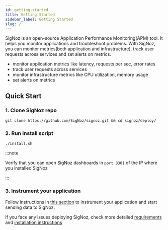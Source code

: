 ```yaml
---
id: getting-started
title: Getting Started
sidebar_label: Getting Started
slug: /
---
```


SigNoz is an open-source Application Performance Monitoring(APM) tool. It helps you monitor applications and troubleshoot problems. With SigNoz, you can monitor metrics(both application and infrastructure), track user requests across services and set alerts on metrics.

- monitor application metrics like latency, requests per sec, error rates
- track user requests across services
- monitor infrastructure metrics like CPU utilization, memory usage
- set alerts on metrics

<!-- Once you instrument your applications with OpenTelemetry libraries, you can start seeing RED metrics and detailed trace graphs in SigNoz. You can also go from metrics to traces to find the traces corresponding to anomalous metrics. -->

## Quick Start

### 1. Clone SigNoz repo

```
git clone https://github.com/SigNoz/signoz.git && cd signoz/deploy/
```

### 2. Run install script


```
./install.sh
```

<p></p>
<p></p>
<p></p>

:::note

Verify that you can open SigNoz dashboards in `port 3301` of the IP where you installed SigNoz

:::

### 3. Instrument your application

Follow instructions in [this section](/docs/instrumentation/overview/) to instrument your application and start sending data to SigNoz.


If you face any issues deploying SigNoz, check more detailed [requirements](/docs/deployment/requirement/) and [installation instructions](/docs/deployment/docker/)